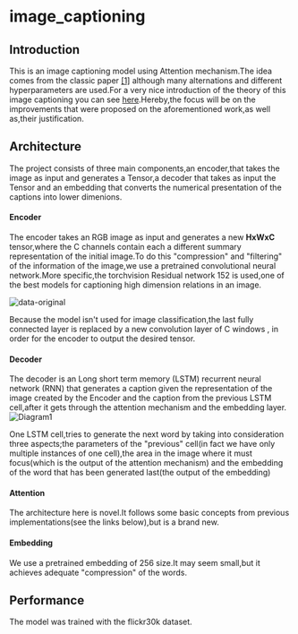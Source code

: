 # image_captioning
## Introduction
This is an image captioning model using Attention mechanism.The idea comes from the classic paper <a href="https://arxiv.org/abs/1502.03044">[1]</a> although many alternations and different hyperparameters are used.For a very nice introduction of the theory of this image captioning you can see <a href="https://github.com/sgrvinod/a-PyTorch-Tutorial-to-Image-Captioning">here</a>.Hereby,the focus will be on the improvements that were proposed on the aforementioned work,as well as,their justification. 

## Architecture
The project consists of three main components,an encoder,that takes the image as input and generates a Tensor,a decoder that takes as input the Tensor and an embedding that converts the numerical presentation of the captions into lower dimenions.
#### Encoder

The encoder takes an RGB image as input and generates a new **HxWxC** tensor,where the C channels contain each a different summary representation of the initial image.To do this "compression" and "filtering" of the information of the image,we use a pretrained convolutional neural network.More specific,the torchvision Residual network 152 is used,one of the best models for captioning high dimension relations in an image. 


![data-original](https://user-images.githubusercontent.com/67536962/109940644-faf4e400-7cda-11eb-84ad-7bee14aa83f7.png)

Because the model isn't used for image classification,the last fully connected layer is replaced by a new convolution layer of C windows , in order for the encoder to output the desired tensor.

#### Decoder
The decoder is an Long short term memory (LSTM) recurrent neural network (RNN) that generates a caption given the representation of the image created by the Encoder and the caption from the previous LSTM cell,after it gets through the attention mechanism and the embedding layer.
![Diagram1](https://user-images.githubusercontent.com/67536962/110094371-6a82d600-7da4-11eb-8403-65461dbd4a20.png)


One LSTM cell,tries to generate the next word by taking into consideration three aspects;the parameters of the "previous" cell(in fact we have only multiple instances of one cell),the area in the image where it must focus(which is the output of the attention mechanism) and the embedding of the word that has been generated last(the output of the embedding)

#### Attention 
The architecture here is novel.It follows some basic concepts from previous implementations(see the links below),but is a brand new.

#### Embedding
We use a pretrained embedding of 256 size.It may seem small,but it achieves adequate "compression" of the words. 

## Performance
The model was trained with the flickr30k dataset.
